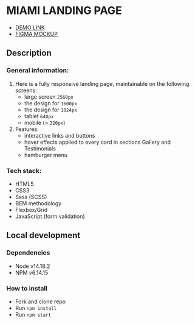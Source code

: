 <h1>MIAMI LANDING PAGE</h1>
<ul>
  <li><a href="https://vladbrynzia.github.io/creativeBakery_landing/" taget="_blank">DEMO LINK</a></li>
  <li><a href="https://www.figma.com/file/dY3izAm0Vspsmra4lQWQIP/Bakerlab-(FE)?node-id=11342%3A1561" taget="_blank">FIGMA MOCKUP</a></li>
</ul>
<h2>Description</h2>
<h3>General information:</h3>
<ol>
  <li>
    Here is a fully responsive landing page, maintainable on the following screens:
    <ul>
  <li>
    large screen <code>2560px</code>
  </li>
  <li>
    the design for <code>1600px</code>
  </li>
  <li>
    the design for <code>1024px</code>
  </li>
  <li>
    tablet <code>640px</code>
  </li>
  <li>
    mobile (> <code>320px</code>)
  </li>
</ul>
  </li>
   <li>
    Features:
   <ul>
      <li>
    interactive links and buttons
  </li>
  <li>
    hover effects applied to every card in sections Gallery and Testimonials
  </li>
  <li>
    hamburger menu
  </li>
</ul>
  </li>
</ol>

<h3>Tech stack:</h3>
<ul>
  <li>HTML5</li>
  <li>CSS3</li>
  <li>Sass (SCSS)</li>
  <li>BEM methodology</li>
  <li>Flexbox/Grid</li>
  <li>JavaScript (form validation)</li>
</ul>

<h2>Local development</h2>
<h3>Dependencies</h3>
<ul>
  <li>Node v14.18.2</li>
  <li>NPM v6.14.15</li>
</ul>

<h3>How to install</h3>
<ul>
  <li>Fork and clone repo</li>
  <li>Run <code>npm install</code></li>
  <li>Run <code>npm start</code></li>
</ul>
